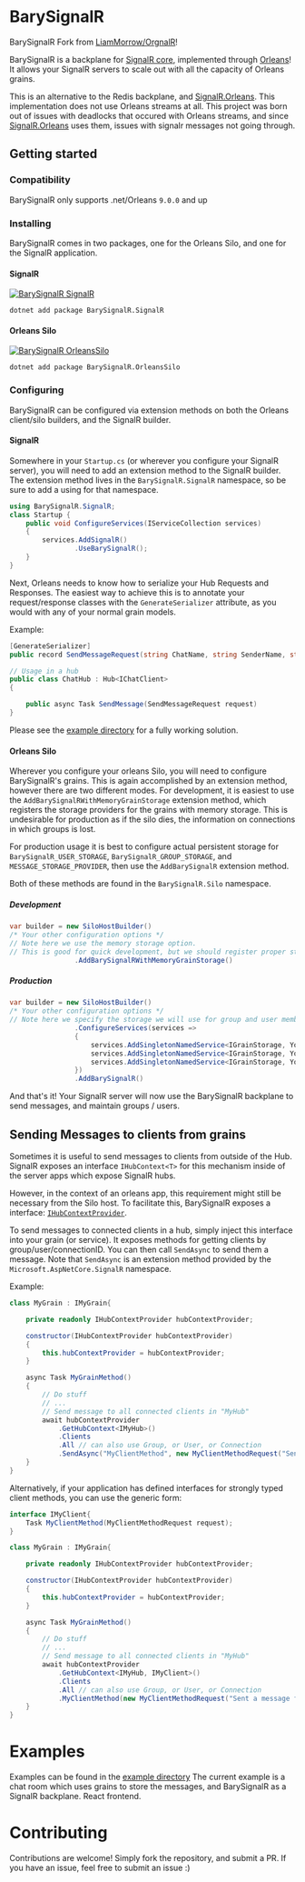 
# BarySignalR
BarySignalR Fork from [LiamMorrow/OrgnalR](https://github.com/LiamMorrow/OrgnalR)!

BarySignalR is a backplane for [SignalR core](https://github.com/aspnet/AspNetCore/tree/master/src/SignalR), implemented through [Orleans](https://github.com/dotnet/orleans)!
It allows your SignalR servers to scale out with all the capacity of Orleans grains.

This is an alternative to the Redis backplane, and [SignalR.Orleans](https://github.com/OrleansContrib/SignalR.Orleans). This implementation does not use Orleans streams at all. This project was born out of issues with deadlocks that occured with Orleans streams, and since [SignalR.Orleans](https://github.com/OrleansContrib/SignalR.Orleans) uses them, issues with signalr messages not going through.

## Getting started
### Compatibility
BarySignalR only supports .net/Orleans `9.0.0` and up
### Installing

BarySignalR comes in two packages, one for the Orleans Silo, and one for the SignalR application.

#### SignalR

<a href="https://www.nuget.org/packages/BarySignalR.Signalr">![BarySignalR SignalR](https://img.shields.io/nuget/v/BarySignalR.SignalR?logo=SignalR)</a>

```
dotnet add package BarySignalR.SignalR
```

#### Orleans Silo

<a href="https://www.nuget.org/packages/BarySignalR.OrleansSilo">![BarySignalR OrleansSilo](https://img.shields.io/nuget/v/BarySignalR.OrleansSilo?logo=OrleansSilo)</a>

```
dotnet add package BarySignalR.OrleansSilo
```

### Configuring

BarySignalR can be configured via extension methods on both the Orleans client/silo builders, and the SignalR builder.

#### SignalR

Somewhere in your `Startup.cs` (or wherever you configure your SignalR server), you will need to add an extension method to the SignalR builder. The extension method lives in the `BarySignalR.SignalR` namespace, so be sure to add a using for that namespace.

```c#
using BarySignalR.SignalR;
class Startup {
    public void ConfigureServices(IServiceCollection services)
    {
        services.AddSignalR()
                .UseBarySignalR();
    }
}
```

Next, Orleans needs to know how to serialize your Hub Requests and Responses.
The easiest way to achieve this is to annotate your request/response classes with the `GenerateSerializer` attribute, as you would with any of your normal grain models.

Example:

```c#
[GenerateSerializer]
public record SendMessageRequest(string ChatName, string SenderName, string Message);

// Usage in a hub
public class ChatHub : Hub<IChatClient>
{

    public async Task SendMessage(SendMessageRequest request)
}
```

Please see the [example directory](example) for a fully working solution.

#### Orleans Silo

Wherever you configure your orleans Silo, you will need to configure BarySignalR's grains. This is again accomplished by an extension method, however there are two different modes. For development, it is easiest to use the `AddBarySignalRWithMemoryGrainStorage` extension method, which registers the storage providers for the grains with memory storage. This is undesirable for production as if the silo dies, the information on connections in which groups is lost.

For production usage it is best to configure actual persistent storage for `BarySignalR_USER_STORAGE`, `BarySignalR_GROUP_STORAGE`, and `MESSAGE_STORAGE_PROVIDER`, then use the `AddBarySignalR` extension method.

Both of these methods are found in the `BarySignalR.Silo` namespace.

##### Development

```c#
var builder = new SiloHostBuilder()
/* Your other configuration options */
// Note here we use the memory storage option.
// This is good for quick development, but we should register proper storage for production
                .AddBarySignalRWithMemoryGrainStorage()
```

##### Production

```c#
var builder = new SiloHostBuilder()
/* Your other configuration options */
// Note here we specify the storage we will use for group and user membership
                .ConfigureServices(services =>
                {
                    services.AddSingletonNamedService<IGrainStorage, YourStorageProvider>(Extensions.USER_STORAGE_PROVIDER);
                    services.AddSingletonNamedService<IGrainStorage, YourStorageProvider>(Extensions.GROUP_STORAGE_PROVIDER);
                    services.AddSingletonNamedService<IGrainStorage, YourStorageProvider>(Extensions.MESSAGE_STORAGE_PROVIDER);
                })
                .AddBarySignalR()
```

And that's it! Your SignalR server will now use the BarySignalR backplane to send messages, and maintain groups / users.

## Sending Messages to clients from grains

Sometimes it is useful to send messages to clients from outside of the Hub. SignalR exposes an interface `IHubContext<T>` for this mechanism inside of the server apps which expose SignalR hubs.

However, in the context of an orleans app, this requirement might still be necessary from the Silo host. To facilitate this, BarySignalR exposes a interface: [`IHubContextProvider`](/src/BarySignalR.Core/Provider/HubContextProvider.cs).

To send messages to connected clients in a hub, simply inject this interface into your grain (or service).
It exposes methods for getting clients by group/user/connectionID. You can then call `SendAsync` to send them a message.
Note that `SendAsync` is an extension method provided by the `Microsoft.AspNetCore.SignalR` namespace.

Example:

```csharp
class MyGrain : IMyGrain{

    private readonly IHubContextProvider hubContextProvider;

    constructor(IHubContextProvider hubContextProvider)
    {
        this.hubContextProvider = hubContextProvider;
    }

    async Task MyGrainMethod()
    {
        // Do stuff
        // ...
        // Send message to all connected clients in "MyHub"
        await hubContextProvider
            .GetHubContext<IMyHub>()
            .Clients
            .All // can also use Group, or User, or Connection
            .SendAsync("MyClientMethod", new MyClientMethodRequest("Sent a message from a grain!"));
    }
}
```

Alternatively, if your application has defined interfaces for strongly typed client methods, you can use the generic form:

```csharp
interface IMyClient{
    Task MyClientMethod(MyClientMethodRequest request);
}

class MyGrain : IMyGrain{

    private readonly IHubContextProvider hubContextProvider;

    constructor(IHubContextProvider hubContextProvider)
    {
        this.hubContextProvider = hubContextProvider;
    }

    async Task MyGrainMethod()
    {
        // Do stuff
        // ...
        // Send message to all connected clients in "MyHub"
        await hubContextProvider
            .GetHubContext<IMyHub, IMyClient>()
            .Clients
            .All // can also use Group, or User, or Connection
            .MyClientMethod(new MyClientMethodRequest("Sent a message from a grain!"));
    }
}
```

# Examples

Examples can be found in the [example directory](example)
The current example is a chat room which uses grains to store the messages, and BarySignalR as a SignalR backplane. React frontend.

# Contributing

Contributions are welcome! Simply fork the repository, and submit a PR. If you have an issue, feel free to submit an issue :)
